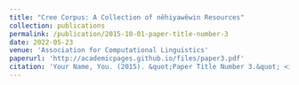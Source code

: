 ```yaml
---
title: "Cree Corpus: A Collection of nêhiyawêwin Resources"
collection: publications
permalink: /publication/2015-10-01-paper-title-number-3
date: 2022-05-23
venue: 'Association for Computational Linguistics'
paperurl: 'http://academicpages.github.io/files/paper3.pdf'
citation: 'Your Name, You. (2015). &quot;Paper Title Number 3.&quot; <i>Journal 1</i>. 1(3).'
---
```

